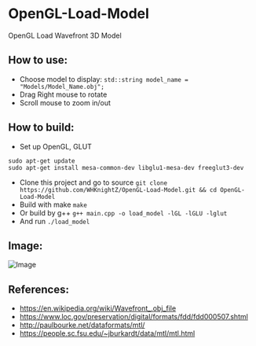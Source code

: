 # OpenGL-Load-Model

OpenGL Load Wavefront 3D Model 

## How to use:
- Choose model to display: `std::string model_name = "Models/Model_Name.obj";`
- Drag Right mouse to rotate
- Scroll mouse to zoom in/out

## How to build:
- Set up OpenGL, GLUT 
```
sudo apt-get update
sudo apt-get install mesa-common-dev libglu1-mesa-dev freeglut3-dev
```
- Clone this project and go to source
`git clone https://github.com/WHKnightZ/OpenGL-Load-Model.git && cd OpenGL-Load-Model`
- Build with make
`make`
- Or build by g++
`g++ main.cpp -o load_model -lGL -lGLU -lglut`
- And run
`./load_model`

## Image:

![Image](https://github.com/WHKnightZ/OpenGL-Load-Model/blob/master/test.png)

## References:

- https://en.wikipedia.org/wiki/Wavefront_.obj_file
- https://www.loc.gov/preservation/digital/formats/fdd/fdd000507.shtml
- http://paulbourke.net/dataformats/mtl/
- https://people.sc.fsu.edu/~jburkardt/data/mtl/mtl.html